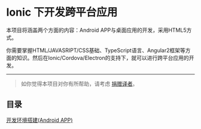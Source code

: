 # Ionic 下开发跨平台应用

本项目将涵盖两个方面的内容：Android APP与桌面应用的开发，采用HTML5方式。

你需要掌握HTML/JAVASRIPT/CSS基础、TypeScript语言、Angular2框架等方面的知识。然后在Ionic/Cordova/Electron的支持下，就可以进行跨平台应用的开发。


___

> 如你觉得本项目对你有所帮助，请考虑 [捐赠译者](https://github.com/gnu4cn/buy-me-a-coffee)。


## 目录

[开发环境搭建(Android APP)](00_dev_environment.md)
